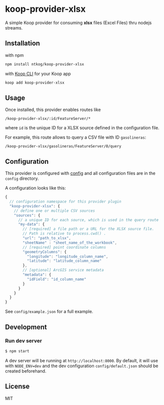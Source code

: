 # koop-provider-xlsx

A simple Koop provider for consuming **xlsx** files (Excel Files) thru nodejs streams.

## Installation

with npm

```bash
npm install ntkog/koop-provider-xlsx
```

with [Koop CLI](https://github.com/koopjs/koop-cli) for your Koop app

```bash
koop add koop-provider-xlsx
```

## Usage

Once installed, this provider enables routes like

```
/koop-provider-xlsx/:id/FeatureServer/*
```

where `id` is the unique ID for a  XLSX source defined in the configuration file.

For example, this route allows to query a CSV file with ID `gasolineras`:

```
/koop-provider-xlsx/gasolineras/FeatureServer/0/query
```

## Configuration

This provider is configured with [config](https://github.com/lorenwest/node-config) and all configuration files are in the `config` directory.

A configuration looks like this:

```javascript
{
  // configuration namespace for this provider plugin
  "koop-provider-xlsx": {
    // define one or multiple CSV sources
    "sources": {
      // a unique ID for each source, which is used in the query route
      "my-data": {
        // [required] a file path or a URL for the XLSX source file.
        // Path is relative to process.cwd() .
        "url": "path_to_xlsx",
        "sheetName" : "sheet_name_of_the_workbook",
        // [required] point coordinate columns
        "geometryColumns": {
          "longitude": "longitude_column_name",
          "latitude": "latitude_column_name"
        },
        // [optional] ArcGIS service metadata
        "metadata": {
          "idField": "id_column_name"
        }
      }
    }
  }
}

```

See `config/example.json` for a full example.

## Development

### Run dev server

```bash
$ npm start
```

A dev server will be running at `http://localhost:8000`. By default, it will use with `NODE_ENV=dev` and the dev configuration `config/default.json` should be created beforehand.



## License

MIT
